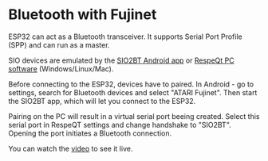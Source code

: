 # Bluetooth with Fujinet

ESP32 can act as a Bluetooth transceiver.
It supports Serial Port Profile (SPP) and can run as a master.

SIO devices are emulated by the [SIO2BT Android app](https://play.google.com/store/apps/details?id=org.atari.montezuma.sio2bt&hl=en) or [RespeQt PC software](https://github.com/jzatarski/RespeQt/releases) (Windows/Linux/Mac).

Before connecting to the ESP32, devices have to paired. In Android - go to settings, search for Bluetooth devices and select "ATARI Fujinet". Then start the SIO2BT app, which will let you connect to the ESP32.

Pairing on the PC will result in a virtual serial port beeing created. Select this serial port in RespeQT settings and change handshake to "SIO2BT". Opening the port initiates a Bluetooth connection.


You can watch the [video](https://www.youtube.com/watch?v=-43HCN8lWMo) to see it live.
